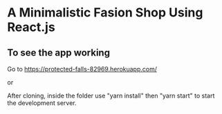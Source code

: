 # A Minimalistic Fasion Shop Using React.js

## To see the app working

Go to <https://protected-falls-82969.herokuapp.com/>

or

After cloning, inside the folder use "yarn install" then "yarn start" to start the development server.

